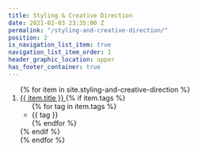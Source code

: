 ```yaml
---
title: Styling & Creative Direction
date: 2021-02-03 23:35:00 Z
permalink: "/styling-and-creative-direction/"
position: 2
is_navigation_list_item: true
navigation_list_item_order: 1
header_graphic_location: upper
has_footer_container: true
---
```


<!-- {% include page_header.html %} -->
<ol class="content_container-project_list_wrapper-client_list_wrapper">
	{% for item in site.styling-and-creative-direction %}
		<li class="project_list_wrapper-client_list_wrapper-project_list_item-client_list_item">
			<a class="--color_black --font_size_universal_answer_single" href="{{ item.url }}">
				{{ item.title }}
			</a>
			{% if item.tags %}
				<ul class="project_list_wrapper-client_list_wrapper-tag_list_wrapper">
					{% for tag in item.tags %}
						<li class="tag_list_wrapper-tag_list_item">
							{{ tag }}
						</li>
					{% endfor %}
				</ul>
			{% endif %}
		</li>
	{% endfor %}
</ol>
